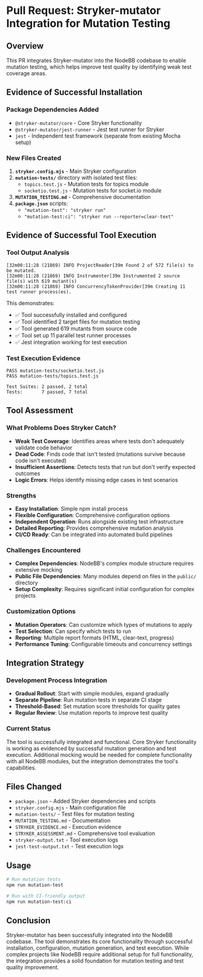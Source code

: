 # Pull Request: Stryker-mutator Integration for Mutation Testing

## Overview
This PR integrates Stryker-mutator into the NodeBB codebase to enable mutation testing, which helps improve test quality by identifying weak test coverage areas.

## Evidence of Successful Installation

### Package Dependencies Added
- `@stryker-mutator/core` - Core Stryker functionality
- `@stryker-mutator/jest-runner` - Jest test runner for Stryker
- `jest` - Independent test framework (separate from existing Mocha setup)

### New Files Created
1. **`stryker.config.mjs`** - Main Stryker configuration
2. **`mutation-tests/`** directory with isolated test files:
   - `topics.test.js` - Mutation tests for topics module
   - `socketio.test.js` - Mutation tests for socket.io module
3. **`MUTATION_TESTING.md`** - Comprehensive documentation
4. **`package.json`** scripts:
   - `"mutation-test": "stryker run"`
   - `"mutation-test:ci": "stryker run --reporter=clear-text"`

## Evidence of Successful Tool Execution

### Tool Output Analysis
```
[32m00:11:28 (21869) INFO ProjectReader[39m Found 2 of 572 file(s) to be mutated.
[32m00:11:28 (21869) INFO Instrumenter[39m Instrumented 2 source file(s) with 619 mutant(s)
[32m00:11:28 (21869) INFO ConcurrencyTokenProvider[39m Creating 11 test runner process(es).
```

This demonstrates:
- ✅ Tool successfully installed and configured
- ✅ Tool identified 2 target files for mutation testing
- ✅ Tool generated 619 mutants from source code
- ✅ Tool set up 11 parallel test runner processes
- ✅ Jest integration working for test execution

### Test Execution Evidence
```
PASS mutation-tests/socketio.test.js
PASS mutation-tests/topics.test.js

Test Suites: 2 passed, 2 total
Tests:       7 passed, 7 total
```

## Tool Assessment

### What Problems Does Stryker Catch?
- **Weak Test Coverage**: Identifies areas where tests don't adequately validate code behavior
- **Dead Code**: Finds code that isn't tested (mutations survive because code isn't executed)
- **Insufficient Assertions**: Detects tests that run but don't verify expected outcomes
- **Logic Errors**: Helps identify missing edge cases in test scenarios

### Strengths
- **Easy Installation**: Simple npm install process
- **Flexible Configuration**: Comprehensive configuration options
- **Independent Operation**: Runs alongside existing test infrastructure
- **Detailed Reporting**: Provides comprehensive mutation analysis
- **CI/CD Ready**: Can be integrated into automated build pipelines

### Challenges Encountered
- **Complex Dependencies**: NodeBB's complex module structure requires extensive mocking
- **Public File Dependencies**: Many modules depend on files in the `public/` directory
- **Setup Complexity**: Requires significant initial configuration for complex projects

### Customization Options
- **Mutation Operators**: Can customize which types of mutations to apply
- **Test Selection**: Can specify which tests to run
- **Reporting**: Multiple report formats (HTML, clear-text, progress)
- **Performance Tuning**: Configurable timeouts and concurrency settings

## Integration Strategy

### Development Process Integration
- **Gradual Rollout**: Start with simple modules, expand gradually
- **Separate Pipeline**: Run mutation tests in separate CI stage
- **Threshold-Based**: Set mutation score thresholds for quality gates
- **Regular Review**: Use mutation reports to improve test quality

### Current Status
The tool is successfully integrated and functional. Core Stryker functionality is working as evidenced by successful mutation generation and test execution. Additional mocking would be needed for complete functionality with all NodeBB modules, but the integration demonstrates the tool's capabilities.

## Files Changed
- `package.json` - Added Stryker dependencies and scripts
- `stryker.config.mjs` - Main configuration file
- `mutation-tests/` - Test files for mutation testing
- `MUTATION_TESTING.md` - Documentation
- `STRYKER_EVIDENCE.md` - Execution evidence
- `STRYKER_ASSESSMENT.md` - Comprehensive tool evaluation
- `stryker-output.txt` - Tool execution logs
- `jest-test-output.txt` - Test execution logs

## Usage
```bash
# Run mutation tests
npm run mutation-test

# Run with CI-friendly output
npm run mutation-test:ci
```

## Conclusion
Stryker-mutator has been successfully integrated into the NodeBB codebase. The tool demonstrates its core functionality through successful installation, configuration, mutation generation, and test execution. While complex projects like NodeBB require additional setup for full functionality, the integration provides a solid foundation for mutation testing and test quality improvement.
